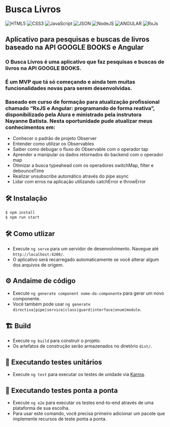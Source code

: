 # Busca Livros

![HTML5](https://img.shields.io/badge/HTML5-E34F26?style=for-the-badge&logo=html5&logoColor=white) ![CSS3](https://img.shields.io/badge/CSS3-1572B6?style=for-the-badge&logo=css3&logoColor=white) ![JavaScript](https://img.shields.io/badge/JavaScript-F7DF1E?style=for-the-badge&logo=JavaScript&logoColor=white) ![JSON](https://img.shields.io/badge/JSON-black?style=for-the-badge&logo=JSON%20web%20tokens) ![NodeJS](https://img.shields.io/badge/Node.js-43853D?style=for-the-badge&logo=node.js&logoColor=white) ![ANGULAR](https://img.shields.io/badge/Angular-DD0031?style=for-the-badge&logo=angular&logoColor=white) ![RxJs](https://img.shields.io/badge/RxJs-404D59?style=for-the-badge)

## Aplicativo para pesquisas e buscas de livros baseado na API GOOGLE BOOKS e Angular

### O Busca Livros é uma aplicativo que faz pesquisas e buscas de livros na API GOOGLE BOOKS.

### É um MVP que tá só começando e ainda tem muitas funcionalidades novas para serem desenvolvidas.

### Baseado em curso de formação para atualização profissional chamado “RxJS e Angular: programando de forma reativa”, disponibilizado pela Alura e ministrado pela instrutora Nayanne Batista. Nesta oportunidade pude atualizar meus conhecimentos em:

* Conhecer o padrão de projeto Observer
* Entender como utilizar os Observables
* Saiber como debugar o fluxo do Observable com o operador tap
* Aprender a manipular os dados retornados do backend com o operador map
* Otimizar a busca typeahead com os operadores switchMap, filter e debounceTime
* Realizar unsubscribe automático através do pipe async
* Lidar com erros na aplicação utilizando catchError e throwError

## 🛠️ Instalação

```bash
$ npm install
$ npm run start
```

## 🛠️ Como utlizar

* Execute `ng serve` para um servidor de desenvolvimento. Navegue até `http://localhost:4200/`.
* O aplicativo será recarregado automaticamente se você alterar algum dos arquivos de origem.

## ⚙️ Andaime de código

* Execute `ng generate component nome-do-componente` para gerar um novo componente.
* Você também pode usar `ng generate directiva|pipe|service|class|guard|interface|enum|module`.

## 🏗️ Build

* Execute `ng build` para construir o projeto.
* Os artefatos de construção serão armazenados no diretório `dist/`.

## 🧪 Executando testes unitários

* Execute `ng test` para executar os testes de unidade via [Karma](https://karma-runner.github.io).

## 🧪 Executando testes ponta a ponta

* Execute `ng e2e` para executar os testes end-to-end através de uma plataforma de sua escolha.
* Para usar este comando, você precisa primeiro adicionar um pacote que implemente recursos de teste ponta a ponta.
